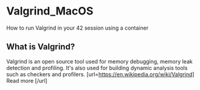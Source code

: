 # Valgrind_MacOS
How to run Valgrind in your 42 session using a container

## What is Valgrind?
Valgrind is an open source tool used for memory debugging, memory leak detection and profiling. It's also used for building dynamic analysis tools such as checkers and profilers. [url=https://en.wikipedia.org/wiki/Valgrind] Read more [/url]
